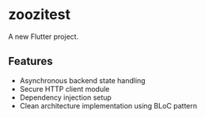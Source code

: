 # zoozitest

A new Flutter project.

## Features
- Asynchronous backend state handling
- Secure HTTP client module
- Dependency injection setup
- Clean architecture implementation using BLoC pattern